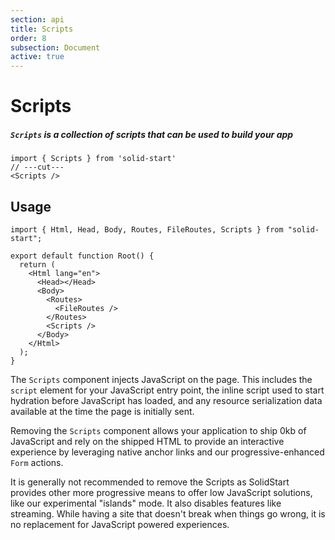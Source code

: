```yaml
---
section: api
title: Scripts
order: 8
subsection: Document
active: true
---
```


# Scripts

##### `Scripts` is a collection of scripts that can be used to build your app

<div class="text-lg">

```tsx twoslash
import { Scripts } from 'solid-start'
// ---cut---
<Scripts />
```

</div>

<table-of-contents></table-of-contents>

## Usage

```tsx twoslash
import { Html, Head, Body, Routes, FileRoutes, Scripts } from "solid-start";

export default function Root() {
  return (
    <Html lang="en">
      <Head></Head>
      <Body>
        <Routes>
          <FileRoutes />
        </Routes>
        <Scripts />
      </Body>
    </Html>
  );
}
```

The `Scripts` component injects JavaScript on the page. This includes the `script` element for your JavaScript entry point, the inline script used to start hydration before JavaScript has loaded, and any resource serialization data available at the time the page is initially sent.

Removing the `Scripts` component allows your application to ship 0kb of JavaScript and rely on the shipped HTML to provide an interactive experience by leveraging native anchor links and our progressive-enhanced `Form` actions.

<aside title="Don't remove the Scripts" type="warning">
It is generally not recommended to remove the Scripts as SolidStart provides other more progressive means to offer low JavaScript solutions, like our experimental "islands" mode. It also disables features like streaming. While having a site that doesn't break when things go wrong, it is no replacement for JavaScript powered experiences.
</aside>
